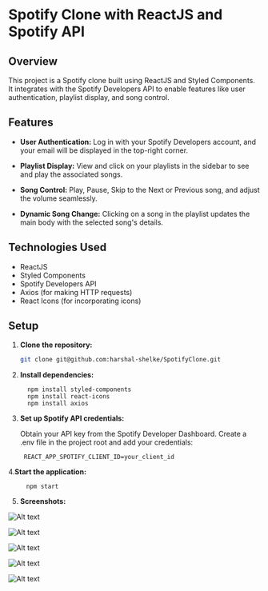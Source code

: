 # Spotify Clone with ReactJS and Spotify API

## Overview

This project is a Spotify clone built using ReactJS and Styled Components. It integrates with the Spotify Developers API to enable features like user authentication, playlist display, and song control.

## Features

- **User Authentication:** Log in with your Spotify Developers account, and your email will be displayed in the top-right corner.

- **Playlist Display:** View and click on your playlists in the sidebar to see and play the associated songs.

- **Song Control:** Play, Pause, Skip to the Next or Previous song, and adjust the volume seamlessly.

- **Dynamic Song Change:** Clicking on a song in the playlist updates the main body with the selected song's details.

## Technologies Used

- ReactJS
- Styled Components
- Spotify Developers API
- Axios (for making HTTP requests)
- React Icons (for incorporating icons)

## Setup

1. **Clone the repository:**
   ```bash
   git clone git@github.com:harshal-shelke/SpotifyClone.git

2. **Install dependencies:**

         npm install styled-components
         npm install react-icons
         npm install axios

3. **Set up Spotify API credentials:**

   Obtain your API key from the Spotify Developer Dashboard.
   Create a .env file in the project root and add your credentials:

        REACT_APP_SPOTIFY_CLIENT_ID=your_client_id

4.**Start the application:**
                     
         npm start

5. **Screenshots:**

![Alt text](<public/Screenshots/Screenshot (83).png>)

![Alt text](<public/Screenshots/Screenshot (84).png>)

![Alt text](<public/Screenshots/Screenshot (87).png>)

![Alt text](<public/Screenshots/Screenshot (88).png>)

![Alt text](<public/Screenshots/Screenshot (89).png>)



